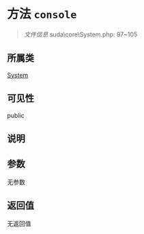 # 方法 `console`

> *文件信息* suda\core\System.php: 97~105

## 所属类 

[System](../System.md)

## 可见性

public

## 说明



## 参数


无参数


## 返回值

无返回值
